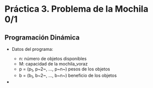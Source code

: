 # Práctica 3. Problema de la Mochila 0/1
## Programación Dinámica

- Datos del programa:
  - n: número de objetos disponibles
  - M: capacidad de la mochila_voraz
  - p = (p<sub>1</sub>, p~2~, ..., p~n~) pesos de los objetos
  - b = (b<sub>1</sub>, b~2~, ..., b~n~) beneficio de los objetos

-
